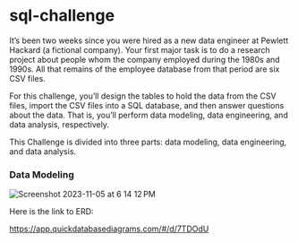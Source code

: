 # sql-challenge

It’s been two weeks since you were hired as a new data engineer at Pewlett Hackard (a fictional company). Your first major task is to do a research project about people whom the company employed during the 1980s and 1990s. All that remains of the employee database from that period are six CSV files.

For this challenge, you’ll design the tables to hold the data from the CSV files, import the CSV files into a SQL database, and then answer questions about the data. That is, you’ll perform data modeling, data engineering, and data analysis, respectively.

This Challenge is divided into three parts: data modeling, data engineering, and data analysis.
### Data Modeling

![Screenshot 2023-11-05 at 6 14 12 PM](https://github.com/Arezootvk/sql-challenge/assets/139180717/cf0e21d4-461c-456a-80d6-829dabf7bfbb)


Here is the link to ERD:

https://app.quickdatabasediagrams.com/#/d/7TDOdU
